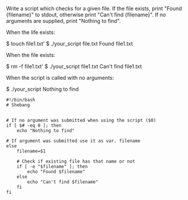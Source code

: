 Write a script which checks for a given file. If the file exists, print "Found {filename}" to stdout, otherwise print "Can't find {filename}".
If no arguments are supplied, print "Nothing to find".

When the life exists:

$ touch file1.txt'
$ ./your_script file.txt
Found file1.txt

When the file exists:

$ rm -f file1.txt'
$ ./your_script file1.txt
Can't find file1.txt

When the script is called with no arguments:

$ ./your_script
Nothing to find

```
#!/bin/bash
# Shebang


# If no argument was submitted when using the script ($0)
if [ $# -eq 0 ]; then
    echo "Nothing to find"

# If argument was submitted use it as var. filename
else
    filename=$1

	# Check if existing file has that name or not
    if [ -e "$filename" ]; then
        echo "Found $filename"
    else
        echo "Can't find $filename"
    fi
fi

```